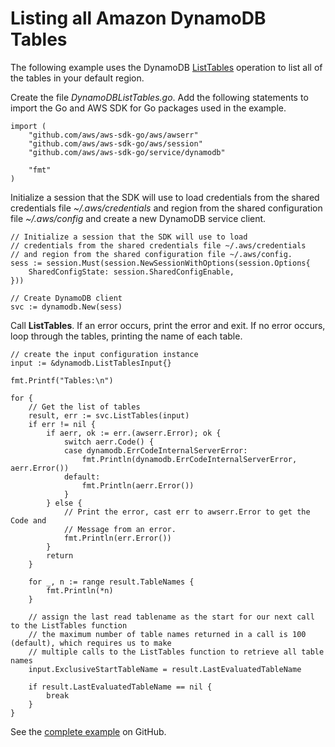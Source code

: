 # Listing all Amazon DynamoDB Tables<a name="dynamo-example-list-tables"></a>

The following example uses the DynamoDB [ListTables](https://docs.aws.amazon.com/sdk-for-go/api/service/dynamodb/#DynamoDB.ListTables) operation to list all of the tables in your default region\.

Create the file *DynamoDBListTables\.go*\. Add the following statements to import the Go and AWS SDK for Go packages used in the example\.

```
import (
    "github.com/aws/aws-sdk-go/aws/awserr"
    "github.com/aws/aws-sdk-go/aws/session"
    "github.com/aws/aws-sdk-go/service/dynamodb"

    "fmt"
)
```

Initialize a session that the SDK will use to load credentials from the shared credentials file *\~/\.aws/credentials* and region from the shared configuration file *\~/\.aws/config* and create a new DynamoDB service client\.

```
// Initialize a session that the SDK will use to load
// credentials from the shared credentials file ~/.aws/credentials
// and region from the shared configuration file ~/.aws/config.
sess := session.Must(session.NewSessionWithOptions(session.Options{
    SharedConfigState: session.SharedConfigEnable,
}))

// Create DynamoDB client
svc := dynamodb.New(sess)
```

Call **ListTables**\. If an error occurs, print the error and exit\. If no error occurs, loop through the tables, printing the name of each table\.

```
// create the input configuration instance
input := &dynamodb.ListTablesInput{}

fmt.Printf("Tables:\n")

for {
    // Get the list of tables
    result, err := svc.ListTables(input)
    if err != nil {
        if aerr, ok := err.(awserr.Error); ok {
            switch aerr.Code() {
            case dynamodb.ErrCodeInternalServerError:
                fmt.Println(dynamodb.ErrCodeInternalServerError, aerr.Error())
            default:
                fmt.Println(aerr.Error())
            }
        } else {
            // Print the error, cast err to awserr.Error to get the Code and
            // Message from an error.
            fmt.Println(err.Error())
        }
        return
    }

    for _, n := range result.TableNames {
        fmt.Println(*n)
    }

    // assign the last read tablename as the start for our next call to the ListTables function
    // the maximum number of table names returned in a call is 100 (default), which requires us to make
    // multiple calls to the ListTables function to retrieve all table names
    input.ExclusiveStartTableName = result.LastEvaluatedTableName

    if result.LastEvaluatedTableName == nil {
        break
    }
}
```

See the [complete example](https://github.com/awsdocs/aws-doc-sdk-examples/blob/main/go/example_code/dynamodb/DynamoDBListTables.go) on GitHub\.
